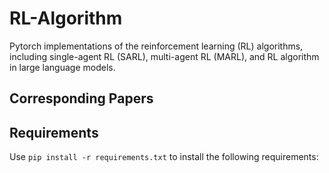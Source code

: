 # RL-Algorithm

Pytorch implementations of the reinforcement learning (RL) algorithms, including single-agent RL (SARL), multi-agent RL (MARL), and RL algorithm in large language models.

## Corresponding Papers

## Requirements

Use `pip install -r requirements.txt` to install the following requirements:
